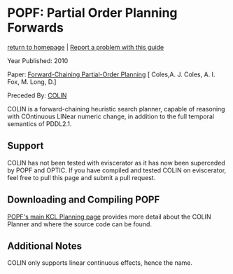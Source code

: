 # POPF: Partial Order Planning Forwards
[return to homepage](../../../readme.md) | [Report a problem with this guide](https://github.com/nergmada/pddl-reference/issues/new/choose)


Year Published: 2010

Paper: [Forward-Chaining Partial-Order Planning](https://www.aaai.org/ocs/index.php/ICAPS/ICAPS10/paper/view/1421/1527) [ Coles,A. J. Coles, A. I. Fox, M. Long, D.]

Preceded By: [COLIN](../COLIN/main.md)

COLIN is a forward-chaining heuristic search planner, capable of reasoning with COntinuous LINear numeric change, in addition to the full temporal semantics of PDDL2.1.

## Support

COLIN has not been tested with eviscerator as it has now been superceded by POPF and OPTIC. If you have compiled and tested COLIN on eviscerator, feel free to pull this page and
submit a pull request.


## Downloading and Compiling POPF
[POPF's main KCL Planning page](https://nms.kcl.ac.uk/planning/software/colin.html) provides more detail about the COLIN Planner and where the source code can be found.

## Additional Notes
COLIN only supports linear continuous effects, hence the name.
